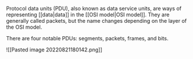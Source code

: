 Protocol data units (PDU), also known as data service units, are ways of representing [[data|data]] in the [[OSI model|OSI model]]. They are generally called packets, but the name changes depending on the layer of the OSI model.

There are four notable PDUs: segments, packets, frames, and bits.

![[Pasted image 20220821180142.png]]